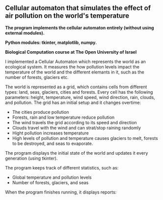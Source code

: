 Cellular automaton that simulates the effect of air pollution on the world's temperature
-----------
**The program implements the cellular automaton entirely (without using external modules).**

**Python modules: tkinter, matplotlib, numpy.**

**Biological Computation course at The Open University of Israel**

I implemented a Cellular Automaton which represents the world as an ecological system. It measures the how pollution levels impact the temperature of the world and the different elemants in it, such as the number of forests, glaciers etc.

The world is represented as a grid, which contains cells from different types: land, seas, glaciers, cities and forests. Every cell has the following parameters: height, temperature, wind speed, wind direction, rain, clouds, and pollution.
The grid has an initial setup and it changes overtime:
- The cities produce pollution
- Forests, rain and low temperature reduce pollution
- The wind travels the grid according to its speed and direction
- Clouds travel with the wind and can strat/stop raining randomly
- Hight pollution increases temperature
- High levels of pollution and temperature causes glaciers to melt, forests to be destroyed, and seas to evaporate.

The program displays the initial state of the world and updates it every generation (using tkinter).

The program keeps track of different statistics, such as:
- Global temperature and pollution levels
- Number of forests, glaciers, and seas

When the program finishes running, it displays reports:

